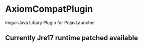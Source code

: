 # AxiomCompatPlugin
Imgui-Java Libary Plugin for PojavLauncher
## Currently Jre17 runtime patched available

